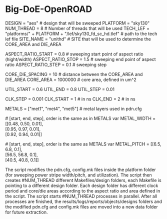 # Big-DoE-OpenROAD

DESIGN = "aes" # design that will be sweeped
PLATFORM = "sky130"
NUM_THREAD = 8 # Number of threads that will be used
TECH_LEF = "platforms/" + PLATFORM + "/lef/sky130_fd_sc_hd.tlef" # path to the tech lef file
SITE_NAME = "unithd" # SITE that will be used to determine the CORE_AREA and DIE_AREA

ASPECT_RATIO_START = 0.8 # sweeping start point of aspect ratio (hight/width)
ASPECT_RATIO_STOP = 1.5 # sweeping end point of aspect ratio
ASPECT_RATIO_STEP = 0.1 # sweeping step

CORE_DIE_SPACING = 10  # distance between the CORE_AREA and DIE_AREA
CORE_AREA = 1000000 # core area, defined in um^2

UTIL_START = 0.6
UTIL_END = 0.8
UTIL_STEP = 0.01

CLK_STEP = 0.001
CLK_START = 1 # in ns
CLK_END = 2 # in ns

METALS = ["met1", "met4", "met5"] \# metal layers used in pdn.cfg

\# [start, end, step], order is the same as in METALS var
METAL_WIDTH = [[0.48, 0.50, 0.01], \
                              [0.95, 0.97, 0.01], \
                              [0.92, 0.94, 0.01]]

\# [start, end, step], order is the same as METALS var
METAL_PITCH = [[6.5, 6.8, 0.1], \
                              [56.5, 56.8, 0.1], \
                              [40.5, 40.8, 0.1]]

The script modifies the pdn.cfg, config.mk files inside the platform folder (for sweeping power stripe width/pitch, and utilization). The script then creates #NUM_THREAD different Makefiles/design folders, each Makefile is pointing to a different design folder. Each design folder has different clock period and core/die areas according to the aspect ratio and area defined in the script. The script starts #NUM_THREAD processes in parallel. After all processes are finished, the results/logs/reports/objects/designs folders and the modified pdn.cfg and config.mk files are moved into a new data folder for future extraction.


